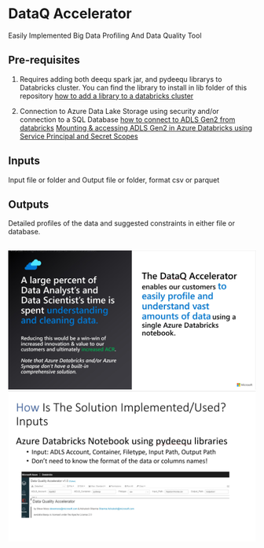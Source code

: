 # DataQ Accelerator
Easily Implemented Big Data Profiling And Data Quality Tool

## Pre-requisites
1) Requires adding both deequ spark jar, and pydeequ librarys to Databricks cluster. You can find the library to install in lib folder of this repository
[how to add a library to a databricks cluster](https://docs.microsoft.com/en-us/azure/databricks/libraries/cluster-libraries)



2) Connection to Azure Data Lake Storage using security and/or connection to a SQL Database
[how to connect to ADLS Gen2 from databricks](https://docs.databricks.com/data/data-sources/azure/azure-datalake-gen2.html)
[Mounting & accessing ADLS Gen2 in Azure Databricks using Service Principal and Secret Scopes](https://towardsdatascience.com/mounting-accessing-adls-gen2-in-azure-databricks-using-service-principal-and-secret-scopes-96e5c3d6008b)


## Inputs
Input file or folder and Output file or folder, format csv or parquet


## Outputs
Detailed profiles of the data and suggested constraints in either file or database.

## 
![summary](https://github.com/ashu1979/dataq_accelerator/blob/main/images/DataQ%20%20summary.jpg?raw=true)
![notebook](https://github.com/ashu1979/dataq_accelerator/blob/main/images/solution%20implementation.jpg?raw=true)



